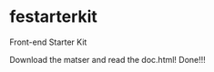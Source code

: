 festarterkit
============

Front-end Starter Kit

Download the matser and read the doc.html!
Done!!!
